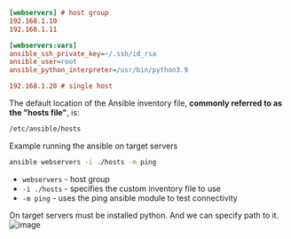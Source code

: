 ```ini
[webservers] # host group
192.168.1.10
192.168.1.11

[webservers:vars]
ansible_ssh_private_key=~/.ssh/id_rsa
ansible_user=root
ansible_python_interpreter=/usr/bin/python3.9

192.168.1.20 # single host
```

The default location of the Ansible inventory file, **commonly referred to as the "hosts file"**, is:
```bash
/etc/ansible/hosts
```

Example running the ansible on target servers
```bash
ansible webservers -i ./hosts -m ping
```
- `webservers` - host group
- `-i ./hosts` - specifies the custom inventory file to use
- `-m ping` - uses the ping ansible module to test connectivity

On target servers must be installed python. And we can specify path to it.
![image](https://github.com/user-attachments/assets/9260d59d-3b49-4cc6-abe0-79cdbe8d2817)
